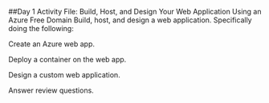 ##Day 1 Activity File: Build, Host, and Design Your Web Application Using an Azure Free Domain
Build, host, and design a web application. Specifically doing the following:

Create an Azure web app.

Deploy a container on the web app.

Design a custom web application.

Answer review questions.